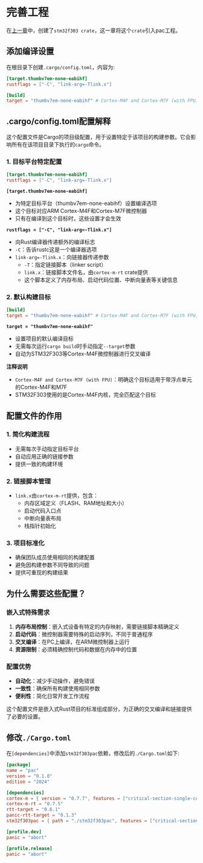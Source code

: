 # 完善工程

在[上一章](./创建PAC库.md)中，创建了`stm32f303 crate`，这一章将这个`crate`引入pac工程。

## 添加编译设置

在根目录下创建`.cargo/config.toml`，内容为:
```toml
[target.thumbv7em-none-eabihf]
rustflags = ["-C", "link-arg=-Tlink.x"]

[build]
target = "thumbv7em-none-eabihf" # Cortex-M4F and Cortex-M7F (with FPU)
```

## .cargo/config.toml配置解释

这个配置文件是Cargo的项目级配置，用于设置特定于该项目的构建参数。它会影响所有在该项目目录下执行的`cargo`命令。

### 1. 目标平台特定配置
```toml
[target.thumbv7em-none-eabihf]
rustflags = ["-C", "link-arg=-Tlink.x"]
```

**`[target.thumbv7em-none-eabihf]`**
- 为特定目标平台（thumbv7em-none-eabihf）设置编译选项
- 这个目标对应ARM Cortex-M4F和Cortex-M7F微控制器
- 只有在编译到这个目标时，这些设置才会生效

**`rustflags = ["-C", "link-arg=-Tlink.x"]`**
- 向Rust编译器传递额外的编译标志
- `-C`：告诉rustc这是一个编译器选项
- `link-arg=-Tlink.x`：向链接器传递参数
  - `-T`：指定链接脚本（linker script）
  - `link.x`：链接脚本文件名，由`cortex-m-rt` crate提供
  - 这个脚本定义了内存布局、启动代码位置、中断向量表等关键信息

### 2. 默认构建目标
```toml
[build]
target = "thumbv7em-none-eabihf" # Cortex-M4F and Cortex-M7F (with FPU)
```

**`target = "thumbv7em-none-eabihf"`**
- 设置项目的默认编译目标
- 无需每次运行`cargo build`时手动指定`--target`参数
- 自动为STM32F303等Cortex-M4F微控制器进行交叉编译

**注释说明**
- `Cortex-M4F and Cortex-M7F (with FPU)`：明确这个目标适用于带浮点单元的Cortex-M4F和M7F
- STM32F303使用的是Cortex-M4F内核，完全匹配这个目标

## 配置文件的作用

### 1. **简化构建流程**
- 无需每次手动指定目标平台
- 自动应用正确的链接参数
- 提供一致的构建环境

### 2. **链接脚本管理**
- `link.x`由`cortex-m-rt`提供，包含：
  - 内存区域定义（FLASH、RAM地址和大小）
  - 启动代码入口点
  - 中断向量表布局
  - 栈指针初始化

### 3. **项目标准化**
- 确保团队成员使用相同的构建配置
- 避免因构建参数不同导致的问题
- 提供可重现的构建结果

## 为什么需要这些配置？

### 嵌入式特殊需求
1. **内存布局控制**：嵌入式设备有特定的内存映射，需要链接脚本精确定义
2. **启动代码**：微控制器需要特殊的启动序列，不同于普通程序
3. **交叉编译**：在PC上编译，在ARM微控制器上运行
4. **资源限制**：必须精确控制代码和数据在内存中的位置

### 配置优势
- **自动化**：减少手动操作，避免错误
- **一致性**：确保所有构建使用相同参数
- **便利性**：简化日常开发工作流程

这个配置文件是嵌入式Rust项目的标准组成部分，为正确的交叉编译和链接提供了必要的设置。


## 修改`./Cargo.toml`

在`[dependencies]`中添加`stm32f303pac`依赖，修改后的`./Cargo.toml`如下:
```toml
[package]
name = "pac"
version = "0.1.0"
edition = "2024"

[dependencies]
cortex-m = { version = "0.7.7", features = ["critical-section-single-core"] }
cortex-m-rt = "0.7.5"
rtt-target = "0.6.1"
panic-rtt-target = "0.1.3"
stm32f303pac = { path = "./stm32f303pac", features = ["critical-section"] }

[profile.dev]
panic = "abort"

[profile.release]
panic = "abort"
```